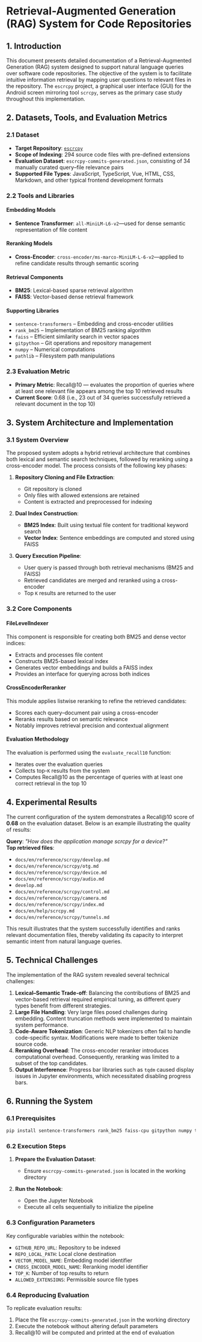 # Retrieval-Augmented Generation (RAG) System for Code Repositories

## 1. Introduction

This document presents detailed documentation of a Retrieval-Augmented Generation (RAG) system designed to support natural language queries over software code repositories. The objective of the system is to facilitate intuitive information retrieval by mapping user questions to relevant files in the repository. The `escrcpy` project, a graphical user interface (GUI) for the Android screen mirroring tool `scrcpy`, serves as the primary case study throughout this implementation.

## 2. Datasets, Tools, and Evaluation Metrics

### 2.1 Dataset

- **Target Repository**: [`escrcpy`](https://github.com/viarotel-org/escrcpy)
- **Scope of Indexing**: 294 source code files with pre-defined extensions
- **Evaluation Dataset**: `escrcpy-commits-generated.json`, consisting of 34 manually curated query–file relevance pairs
- **Supported File Types**: JavaScript, TypeScript, Vue, HTML, CSS, Markdown, and other typical frontend development formats

### 2.2 Tools and Libraries

#### Embedding Models

- **Sentence Transformer**: `all-MiniLM-L6-v2`—used for dense semantic representation of file content

#### Reranking Models

- **Cross-Encoder**: `cross-encoder/ms-marco-MiniLM-L-6-v2`—applied to refine candidate results through semantic scoring

#### Retrieval Components

- **BM25**: Lexical-based sparse retrieval algorithm
- **FAISS**: Vector-based dense retrieval framework

#### Supporting Libraries

- `sentence-transformers` – Embedding and cross-encoder utilities  
- `rank_bm25` – Implementation of BM25 ranking algorithm  
- `faiss` – Efficient similarity search in vector spaces  
- `gitpython` – Git operations and repository management  
- `numpy` – Numerical computations  
- `pathlib` – Filesystem path manipulations

### 2.3 Evaluation Metric

- **Primary Metric**: Recall@10 — evaluates the proportion of queries where at least one relevant file appears among the top 10 retrieved results  
- **Current Score**: 0.68 (i.e., 23 out of 34 queries successfully retrieved a relevant document in the top 10)

## 3. System Architecture and Implementation

### 3.1 System Overview

The proposed system adopts a hybrid retrieval architecture that combines both lexical and semantic search techniques, followed by reranking using a cross-encoder model. The process consists of the following key phases:

1. **Repository Cloning and File Extraction**:
   - Git repository is cloned
   - Only files with allowed extensions are retained
   - Content is extracted and preprocessed for indexing

2. **Dual Index Construction**:
   - **BM25 Index**: Built using textual file content for traditional keyword search
   - **Vector Index**: Sentence embeddings are computed and stored using FAISS

3. **Query Execution Pipeline**:
   - User query is passed through both retrieval mechanisms (BM25 and FAISS)
   - Retrieved candidates are merged and reranked using a cross-encoder
   - Top `K` results are returned to the user

### 3.2 Core Components

#### FileLevelIndexer

This component is responsible for creating both BM25 and dense vector indices:

- Extracts and processes file content
- Constructs BM25-based lexical index
- Generates vector embeddings and builds a FAISS index
- Provides an interface for querying across both indices

#### CrossEncoderReranker

This module applies listwise reranking to refine the retrieved candidates:

- Scores each query–document pair using a cross-encoder
- Reranks results based on semantic relevance
- Notably improves retrieval precision and contextual alignment

#### Evaluation Methodology

The evaluation is performed using the `evaluate_recall10` function:

- Iterates over the evaluation queries
- Collects top-`K` results from the system
- Computes Recall@10 as the percentage of queries with at least one correct retrieval in the top 10

## 4. Experimental Results

The current configuration of the system demonstrates a Recall@10 score of **0.68** on the evaluation dataset. Below is an example illustrating the quality of results:

**Query**: *"How does the application manage scrcpy for a device?"*  
**Top retrieved files**:
- `docs/en/reference/scrcpy/develop.md`
- `docs/en/reference/scrcpy/otg.md`
- `docs/en/reference/scrcpy/device.md`
- `docs/en/reference/scrcpy/audio.md`
- `develop.md`
- `docs/en/reference/scrcpy/control.md`
- `docs/en/reference/scrcpy/camera.md`
- `docs/en/reference/scrcpy/index.md`
- `docs/en/help/scrcpy.md`
- `docs/en/reference/scrcpy/tunnels.md`

This result illustrates that the system successfully identifies and ranks relevant documentation files, thereby validating its capacity to interpret semantic intent from natural language queries.

## 5. Technical Challenges

The implementation of the RAG system revealed several technical challenges:

1. **Lexical–Semantic Trade-off**: Balancing the contributions of BM25 and vector-based retrieval required empirical tuning, as different query types benefit from different strategies.
2. **Large File Handling**: Very large files posed challenges during embedding. Content truncation methods were implemented to maintain system performance.
3. **Code-Aware Tokenization**: Generic NLP tokenizers often fail to handle code-specific syntax. Modifications were made to better tokenize source code.
4. **Reranking Overhead**: The cross-encoder reranker introduces computational overhead. Consequently, reranking was limited to a subset of the top candidates.
5. **Output Interference**: Progress bar libraries such as `tqdm` caused display issues in Jupyter environments, which necessitated disabling progress bars.

## 6. Running the System

### 6.1 Prerequisites

  ```bash
  pip install sentence-transformers rank_bm25 faiss-cpu gitpython numpy tqdm
  ```

### 6.2 Execution Steps


1. **Prepare the Evaluation Dataset**:
   - Ensure `escrcpy-commits-generated.json` is located in the working directory

2. **Run the Notebook**:
   - Open the Jupyter Notebook
   - Execute all cells sequentially to initialize the pipeline

### 6.3 Configuration Parameters

Key configurable variables within the notebook:

- `GITHUB_REPO_URL`: Repository to be indexed
- `REPO_LOCAL_PATH`: Local clone destination
- `VECTOR_MODEL_NAME`: Embedding model identifier
- `CROSS_ENCODER_MODEL_NAME`: Reranking model identifier
- `TOP_K`: Number of top results to return
- `ALLOWED_EXTENSIONS`: Permissible source file types

### 6.4 Reproducing Evaluation

To replicate evaluation results:

1. Place the file `escrcpy-commits-generated.json` in the working directory
2. Execute the notebook without altering default parameters
3. Recall@10 will be computed and printed at the end of evaluation

